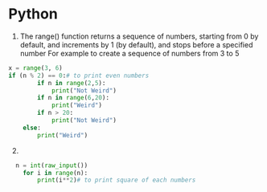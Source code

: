 # Python

1. The range() function returns a sequence of numbers, starting from 0 by default, and increments by 1 (by default), and stops before a specified number
For example to create a sequence of numbers from 3 to 5



```python
x = range(3, 6)
if (n % 2) == 0:# to print even numbers
        if n in range(2,5):
            print("Not Weird")
        if n in range(6,20):
            print("Weird")
        if n > 20:
            print("Not Weird")
    else:
        print("Weird")
```

2.
 
 
```python
  n = int(raw_input())
    for i in range(n):
        print(i**2)# to print square of each numbers
```
